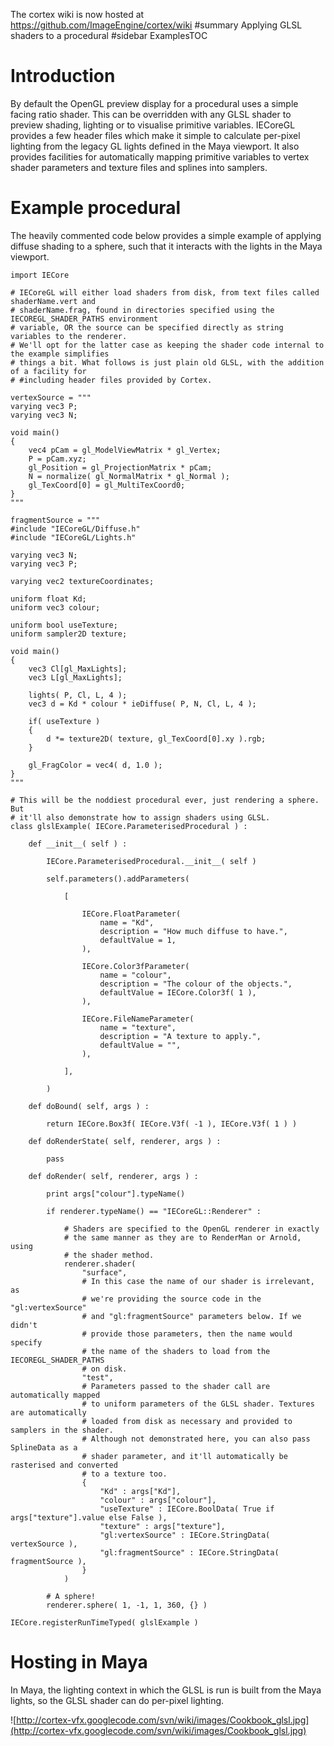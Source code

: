 The cortex wiki is now hosted at https://github.com/ImageEngine/cortex/wiki
#summary Applying GLSL shaders to a procedural
#sidebar ExamplesTOC

# Introduction #

By default the OpenGL preview display for a procedural uses a simple facing ratio shader. This can be overridden with any GLSL shader to preview shading, lighting or to visualise primitive variables. IECoreGL provides a few header files which make it simple to calculate per-pixel lighting from the legacy GL lights defined in the Maya viewport. It also provides facilities for automatically mapping primitive variables to vertex shader parameters and texture files and splines into samplers.

# Example procedural #

The heavily commented code below provides a simple example of applying diffuse shading to a sphere, such that it interacts with the lights in the Maya viewport.

```
import IECore

# IECoreGL will either load shaders from disk, from text files called shaderName.vert and 
# shaderName.frag, found in directories specified using the IECOREGL_SHADER_PATHS environment
# variable, OR the source can be specified directly as string variables to the renderer.
# We'll opt for the latter case as keeping the shader code internal to the example simplifies
# things a bit. What follows is just plain old GLSL, with the addition of a facility for
# #including header files provided by Cortex.

vertexSource = """
varying vec3 P;
varying vec3 N;
		
void main()
{
	vec4 pCam = gl_ModelViewMatrix * gl_Vertex;
	P = pCam.xyz;
	gl_Position = gl_ProjectionMatrix * pCam;
	N = normalize( gl_NormalMatrix * gl_Normal );
	gl_TexCoord[0] = gl_MultiTexCoord0;
}
"""

fragmentSource = """
#include "IECoreGL/Diffuse.h"
#include "IECoreGL/Lights.h"

varying vec3 N;
varying vec3 P;

varying vec2 textureCoordinates;

uniform float Kd;
uniform vec3 colour;

uniform bool useTexture;
uniform sampler2D texture;

void main()
{
	vec3 Cl[gl_MaxLights];
	vec3 L[gl_MaxLights];
	
	lights( P, Cl, L, 4 );
	vec3 d = Kd * colour * ieDiffuse( P, N, Cl, L, 4 );
	
	if( useTexture )
	{
		d *= texture2D( texture, gl_TexCoord[0].xy ).rgb;
	}
	
	gl_FragColor = vec4( d, 1.0 );
}
"""

# This will be the noddiest procedural ever, just rendering a sphere. But
# it'll also demonstrate how to assign shaders using GLSL.
class glslExample( IECore.ParameterisedProcedural ) :

	def __init__( self ) :

		IECore.ParameterisedProcedural.__init__( self )

		self.parameters().addParameters(

			[
				
				IECore.FloatParameter(
					name = "Kd",
					description = "How much diffuse to have.",
					defaultValue = 1,
				),
								
				IECore.Color3fParameter(
					name = "colour",
					description = "The colour of the objects.",
					defaultValue = IECore.Color3f( 1 ),
				),
				
				IECore.FileNameParameter(
					name = "texture",
					description = "A texture to apply.",
					defaultValue = "",
				),

			],
			
		)
		
	def doBound( self, args ) :

		return IECore.Box3f( IECore.V3f( -1 ), IECore.V3f( 1 ) )

	def doRenderState( self, renderer, args ) :
	
		pass

	def doRender( self, renderer, args ) :

		print args["colour"].typeName()

		if renderer.typeName() == "IECoreGL::Renderer" :
		
			# Shaders are specified to the OpenGL renderer in exactly
			# the same manner as they are to RenderMan or Arnold, using
			# the shader method.
			renderer.shader(
				"surface",
				# In this case the name of our shader is irrelevant, as
				# we're providing the source code in the "gl:vertexSource"
				# and "gl:fragmentSource" parameters below. If we didn't
				# provide those parameters, then the name would specify
				# the name of the shaders to load from the IECOREGL_SHADER_PATHS
				# on disk.
				"test",
				# Parameters passed to the shader call are automatically mapped
				# to uniform parameters of the GLSL shader. Textures are automatically
				# loaded from disk as necessary and provided to samplers in the shader.
				# Although not demonstrated here, you can also pass SplineData as a
				# shader parameter, and it'll automatically be rasterised and converted
				# to a texture too.
				{
					"Kd" : args["Kd"],
					"colour" : args["colour"],
					"useTexture" : IECore.BoolData( True if args["texture"].value else False ),
					"texture" : args["texture"],
					"gl:vertexSource" : IECore.StringData( vertexSource ),
					"gl:fragmentSource" : IECore.StringData( fragmentSource ),			
				}
			)

		# A sphere!
		renderer.sphere( 1, -1, 1, 360, {} )
		
IECore.registerRunTimeTyped( glslExample )
```

# Hosting in Maya #

In Maya, the lighting context in which the GLSL is run is built from the Maya lights, so the GLSL shader can do per-pixel lighting.

![http://cortex-vfx.googlecode.com/svn/wiki/images/Cookbook_glsl.jpg](http://cortex-vfx.googlecode.com/svn/wiki/images/Cookbook_glsl.jpg)